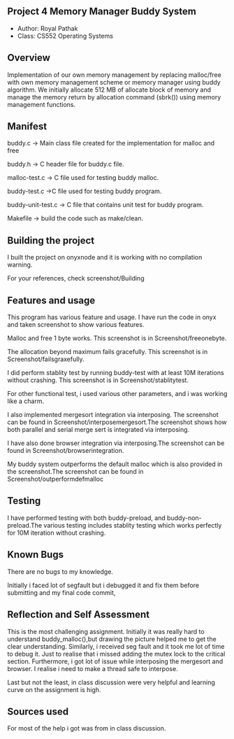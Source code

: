 ## Project 4 Memory Manager Buddy System

* Author: Royal Pathak
* Class: CS552 Operating Systems

## Overview
Implementation of our own memory management by replacing malloc/free with own memory management scheme or memory manager using buddy algorithm. We initially allocate 512 MB of allocate block of memory and manage the memory return by allocation command (sbrk()) using memory management functions.

## Manifest

buddy.c -> Main class  file created for the implementation for malloc and free
 
buddy.h -> C header file for buddy.c file.

malloc-test.c -> C file used for testing buddy malloc.

buddy-test.c ->C file used for testing buddy program.

buddy-unit-test.c -> C file that contains unit test for buddy program.

Makefile -> build the code such as make/clean.


## Building the project

I built the project on onyxnode and it is working with no compilation warning.

For your references, check screenshot/Building


## Features and usage
This program has various feature and usage. I have run the code in onyx and taken screenshot to show various features.

Malloc and free 1 byte works. This screenshot is in Screenshot/freeonebyte.

The allocation beyond maximum fails gracefully. This screenshot is in Screenshot/failsgraxefully.

I did perform stablity test by running buddy-test with at least 10M iterations without crashing. This screenshot is in Screenshot/stablitytest.

For other functional test, i used various other parameters, and i was working like a charm.

I also implemented mergesort integration via interposing. The screenshot can be found in Screenshot/interposemergesort.The screenshot shows how both parallel and serial merge sert is integrated via interposing.

I have also done browser integration via interposing.The screenshot can be found in Screenshot/browserintegration.

My buddy system  outperforms the default malloc which is also provided in the screenshot.The screenshot can be found in Screenshot/outperformdefmalloc

## Testing

I have performed testing with both buddy-preload, and buddy-non-preload.The various testing includes stablity testing which works perfectly
for 10M iteration without crashing.


## Known Bugs

There are no bugs to my knowledge.

Initially i faced lot of segfault but i debugged it and fix them before submitting and my final code commit,

## Reflection and Self Assessment

This is the most challenging assignment. Initially it was really hard to understand buddy_malloc(),but drawing the picture helped me to get the clear understanding. Similarly, i received seg fault and it took me lot of time to debug it. Just to realise that i missed adding the mutex lock to the critical
section. Furthermore, i got lot of issue while interposing the mergesort and browser. I realise i need to make a thread safe to interpose.

Last but not the least, in class discussion were very helpful and learning curve on the assignment is high.

## Sources used
For most of the help i got was from in class discussion. 

